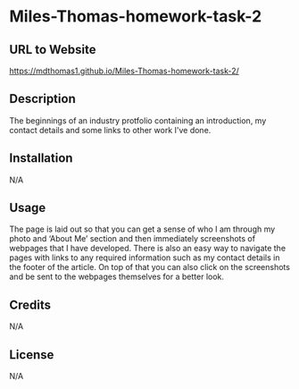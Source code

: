# Miles-Thomas-homework-task-2

## URL to Website
https://mdthomas1.github.io/Miles-Thomas-homework-task-2/

## Description
The beginnings of an industry protfolio containing an introduction, my contact details and some links to other work I've done.

## Installation
N/A

## Usage
The page is laid out so that you can get a sense of who I am through my photo and ‘About Me’ section and then immediately screenshots of webpages that I have developed. There is also an easy way to navigate the pages with links to any required information such as my contact details in the footer of the article. On top of that you can also click on the screenshots and be sent to the webpages themselves for a better look.

## Credits
N/A

## License
N/A
